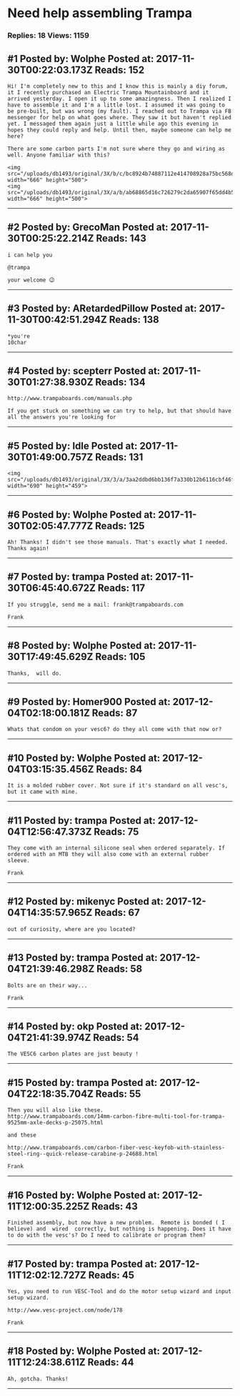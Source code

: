 # Need help assembling Trampa

### Replies: 18 Views: 1159

## \#1 Posted by: Wolphe Posted at: 2017-11-30T00:22:03.173Z Reads: 152

```
Hi! I'm completely new to this and I know this is mainly a diy forum,  it I recently purchased an Electric Trampa Mountainboard and it arrived yesterday. I open it up to some amazingness. Then I realized I have to assemble it and I'm a little lost. I assumed it was going to be pre-built, but was wrong (my fault). I reached out to Trampa via FB messenger for help on what goes where. They saw it but haven't replied yet. I messaged them again just a little while ago this evening in hopes they could reply and help. Until then, maybe someone can help me here?

There are some carbon parts I'm not sure where they go and wiring as well. Anyone familiar with this?

<img src="/uploads/db1493/original/3X/b/c/bc8924b74887112e414708928a75bc568d3050f0.jpg" width="666" height="500">
<img src="/uploads/db1493/original/3X/a/b/ab68865d16c726279c2da65907f65dd4b560cecf.jpg" width="666" height="500">
```

---
## \#2 Posted by: GrecoMan Posted at: 2017-11-30T00:25:22.214Z Reads: 143

```
i can help you

@trampa

your welcome 😉
```

---
## \#3 Posted by: ARetardedPillow Posted at: 2017-11-30T00:42:51.294Z Reads: 138

```
*you're
10char
```

---
## \#4 Posted by: scepterr Posted at: 2017-11-30T01:27:38.930Z Reads: 134

```
http://www.trampaboards.com/manuals.php

If you get stuck on something we can try to help, but that should have all the answers you're looking for
```

---
## \#5 Posted by: Idle Posted at: 2017-11-30T01:49:00.757Z Reads: 131

```
<img src="/uploads/db1493/original/3X/3/a/3aa2ddbd6bb136f7a330b12b6116cbf46f499346.jpg" width="690" height="459">
```

---
## \#6 Posted by: Wolphe Posted at: 2017-11-30T02:05:47.777Z Reads: 125

```
Ah! Thanks! I didn't see those manuals. That's exactly what I needed. Thanks again!
```

---
## \#7 Posted by: trampa Posted at: 2017-11-30T06:45:40.672Z Reads: 117

```
If you struggle, send me a mail: frank@trampaboards.com

Frank
```

---
## \#8 Posted by: Wolphe Posted at: 2017-11-30T17:49:45.629Z Reads: 105

```
Thanks,  will do.
```

---
## \#9 Posted by: Homer900 Posted at: 2017-12-04T02:18:00.181Z Reads: 87

```
Whats that condom on your vesc6? do they all come with that now or?
```

---
## \#10 Posted by: Wolphe Posted at: 2017-12-04T03:15:35.456Z Reads: 84

```
It is a molded rubber cover. Not sure if it's standard on all vesc's, but it came with mine.
```

---
## \#11 Posted by: trampa Posted at: 2017-12-04T12:56:47.373Z Reads: 75

```
They come with an internal silicone seal when ordered separately. If ordered with an MTB they will also come with an external rubber sleeve.

Frank
```

---
## \#12 Posted by: mikenyc Posted at: 2017-12-04T14:35:57.965Z Reads: 67

```
out of curiosity, where are you located?
```

---
## \#13 Posted by: trampa Posted at: 2017-12-04T21:39:46.298Z Reads: 58

```
Bolts are on their way...

Frank
```

---
## \#14 Posted by: okp Posted at: 2017-12-04T21:41:39.974Z Reads: 54

```
The VESC6 carbon plates are just beauty !
```

---
## \#15 Posted by: trampa Posted at: 2017-12-04T22:18:35.704Z Reads: 55

```
Then you will also like these.
http://www.trampaboards.com/14mm-carbon-fibre-multi-tool-for-trampa-9525mm-axle-decks-p-25075.html

and these

http://www.trampaboards.com/carbon-fiber-vesc-keyfob-with-stainless-steel-ring--quick-release-carabine-p-24688.html

Frank
```

---
## \#16 Posted by: Wolphe Posted at: 2017-12-11T12:00:35.225Z Reads: 43

```
Finished assembly, but now have a new problem.  Remote is bonded ( I believe) and  wired  correctly, but nothing is happening. Does it have to do with the vesc's? Do I need to calibrate or program them?
```

---
## \#17 Posted by: trampa Posted at: 2017-12-11T12:02:12.727Z Reads: 45

```
Yes, you need to run VESC-Tool and do the motor setup wizard and input setup wizard.

http://www.vesc-project.com/node/178

Frank
```

---
## \#18 Posted by: Wolphe Posted at: 2017-12-11T12:24:38.611Z Reads: 44

```
Ah, gotcha. Thanks!
```

---
